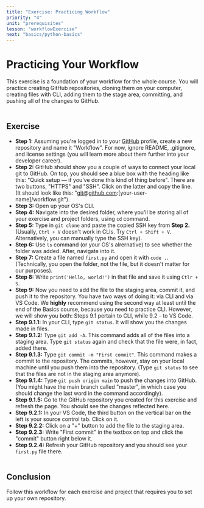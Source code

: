 ```yaml
---
title: "Exercise: Practicing Workflow"
priority: "4"
unit: "prerequisites"
lesson: "workflowExercise"
next: "basics/python-basics"
---
```


# Practicing Your Workflow

This exercise is a foundation of your workflow for the whole course. You will practice creating GitHub repositories, cloning them on your computer, creating files with CLI, adding them to the stage area, committing, and pushing all of the changes to GitHub.
<br><br>

## Exercise

- <b>Step 1:</b> Assuming you're logged in to your [GitHub](https://github.com) profile, create a new repository and name it "Workflow". For now, ignore README, .gitignore, and license settings (you will learn more about them further into your developer career).
- <b>Step 2:</b> GitHub should show you a couple of ways to connect your local git to GitHub. On top, you should see a blue box with the heading like this: "Quick setup — if you’ve done this kind of thing before". There are two buttons, "HTTPS" and "SSH". Click on the latter and copy the line. (It should look like this: "git@github.com:[your-user-name]/workflow.git").
- <b>Step 3:</b> Open up your OS's CLI.
- <b>Step 4:</b> Navigate into the desired folder, where you'll be storing all of your exercise and project folders, using `cd` command.
- <b>Step 5:</b> Type in `git clone` and paste the copied SSH key from <b>Step 2.</b> (Usually, `Ctrl + V` doesn't work in CLIs. Try `Ctrl + Shift + V`. Alternatively, you can manually type the SSH key).
- <b>Step 6:</b> Use `ls` command (or your OS's alrernative) to see whether the folder was added. After, navigate into it.
- <b>Step 7:</b> Create a file named `first.py` and open it with `code .`. (Technically, you open the folder, not the file, but it doesn't matter for our purposes).
- <b>Step 8:</b> Write `print('Hello, world!')` in that file and save it using `Ctlr + S`.
- <b>Step 9:</b> Now you need to add the file to the staging area, commit it, and push it to the repository. You have two ways of doing it: via CLI and via VS Code. We <b>highly</b> recommend using the second way at least until the end of the Basics course, because you need to practice CLI. However, we will show you both: Steps 9.1 pertain to CLI, while 9.2 - to VS Code.
- <b>Step 9.1.1:</b> In your CLI, type `git status`. It will show you the changes made in files.
- <b>Step 9.1.2:</b> Type `git add -A`. This command adds all of the files into a staging area. Type `git status` again and check that the file were, in fact, added there.
- <b>Step 9.1.3:</b> Type `git commit -m "First commit"`. This command makes a commit to the repository. The commits, however, stay on your local machine until you push them into the repository. (Type `git status` to see that the files are not in the staging area anymore).
- <b>Step 9.1.4:</b> Type `git push origin main` to push the changes into GitHub. (You might have the main branch called "master", in which case you should change the last word in the command accordingly).
- <b>Step 9.1.5:</b> Go to the GitHub repository you created for this exercise and refresh the page. You should see the changes reflected here.
- <b>Step 9.2.1:</b> In your VS Code, the third button on the vertical bar on the left is your source control tab. Click on it.
- <b>Step 9.2.2:</b> Click on a "+" button to add the file to the staging area.
- <b>Step 9.2.3:</b> Write "First commit" in the textbox on top and click the "commit" button right below it.
- <b>Step 9.2.4:</b> Refresh your GitHub repository and you should see your `first.py` file there.
  <br><br>

## Conclusion

Follow this workflow for each exercise and project that requires you to set up your own repository.

